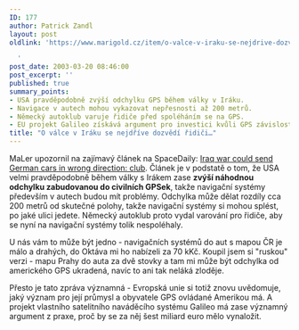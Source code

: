 ```yaml
---
ID: 177
author: Patrick Zandl
layout: post
oldlink: 'https://www.marigold.cz/item/o-valce-v-iraku-se-nejdrive-dozvedi-ridici

  '
post_date: 2003-03-20 08:46:00
post_excerpt: ''
published: true
summary_points:
- USA pravděpodobně zvýší odchylku GPS během války v Iráku.
- Navigace v autech mohou vykazovat nepřesnosti až 200 metrů.
- Německý autoklub varuje řidiče před spoléháním se na GPS.
- EU projekt Galileo získává argument pro investici kvůli GPS závislosti.
title: "O válce v Iráku se nejdříve dozvědí řidiči…"
---
```


<p>
MaLer upozornil na zajímavý článek na SpaceDaily: <A href="http://www.spacedaily.com/2003/030318154133.7p1uva5u.html" target=_blank>Iraq war could send German cars in wrong direction: club</A>. Článek je v podstatě o tom, že USA velmi pravděpodobně během války s Irákem zase <STRONG>zvýší náhodnou odchylku zabudovanou do civilních GPSek</STRONG>, takže navigační systémy především v autech budou mít problémy. Odchylka může dělat rozdíly cca 200 metrů od skutečné polohy, takže navigační systémy si mohou splést, po jaké ulici jedete. Německý autoklub proto vydal varování pro řidiče, aby se nyní na navigační systémy tolik nespoléhaly. </p>

<p>
U nás vám to může být jedno - navigačních systémů do aut s mapou ČR je málo a drahých, do Oktáva mi ho nabízeli za 70 kKč. Koupil jsem si "ruskou" verzi - mapu Prahy do auta za dvě stovky a tam mi může být odchylka od amerického GPS ukradená, navíc to ani tak neláká zloděje. </p>

<p>
Přesto je tato zpráva významná - Evropská unie si totiž znovu uvědomuje, jaký význam pro její průmysl a obyvatele GPS ovládané Amerikou má. A projekt vlastního satelitního naváděcího systému Galileo má zase významný argument z praxe, proč by se za něj šest miliard euro mělo vynaložit. </p>
